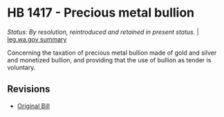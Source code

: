 # HB 1417 - Precious metal bullion
*Status: By resolution, reintroduced and retained in present status.* | [leg.wa.gov summary](https://app.leg.wa.gov/billsummary?BillNumber=1417&Year=2021)

Concerning the taxation of precious metal bullion made of gold and silver and monetized bullion, and providing that the use of bullion as tender is voluntary.

## Revisions
* [Original Bill](1/)